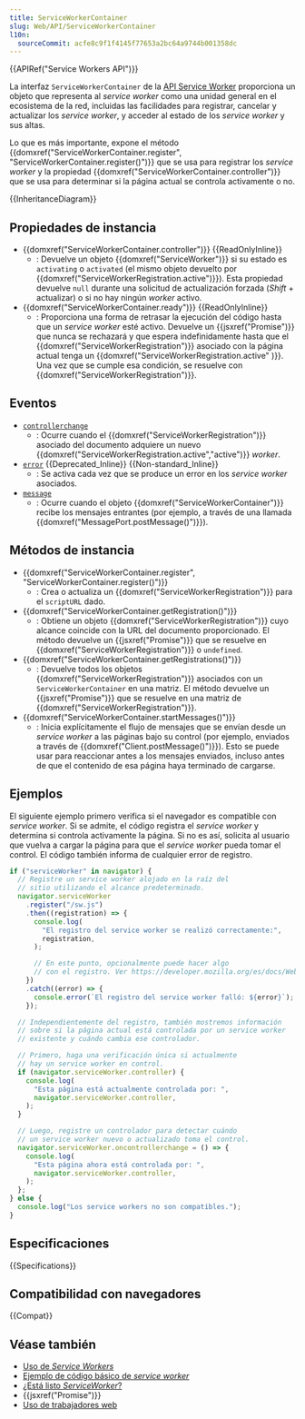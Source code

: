 ```yaml
---
title: ServiceWorkerContainer
slug: Web/API/ServiceWorkerContainer
l10n:
  sourceCommit: acfe8c9f1f4145f77653a2bc64a9744b001358dc
---
```


{{APIRef("Service Workers API")}}

La interfaz `ServiceWorkerContainer` de la [API Service Worker](/es/docs/Web/API/Service_Worker_API) proporciona un objeto que representa al _service worker_ como una unidad general en el ecosistema de la red, incluidas las facilidades para registrar, cancelar y actualizar los _service worker_, y acceder al estado de los _service worker_ y sus altas.

Lo que es más importante, expone el método {{domxref("ServiceWorkerContainer.register", "ServiceWorkerContainer.register()")}} que se usa para registrar los _service worker_ y la propiedad {{domxref("ServiceWorkerContainer.controller")}} que se usa para determinar si la página actual se controla activamente o no.

{{InheritanceDiagram}}

## Propiedades de instancia

- {{domxref("ServiceWorkerContainer.controller")}} {{ReadOnlyInline}}
  - : Devuelve un objeto {{domxref("ServiceWorker")}} si su estado es `activating` o `activated` (el mismo objeto devuelto por {{domxref("ServiceWorkerRegistration.active")}}). Esta propiedad devuelve `null` durante una solicitud de actualización forzada (_Shift_ + actualizar) o si no hay ningún _worker_ activo.
- {{domxref("ServiceWorkerContainer.ready")}} {{ReadOnlyInline}}
  - : Proporciona una forma de retrasar la ejecución del código hasta que un _service worker_ esté activo. Devuelve un {{jsxref("Promise")}} que nunca se rechazará y que espera indefinidamente hasta que el {{domxref("ServiceWorkerRegistration")}} asociado con la página actual tenga un {{domxref("ServiceWorkerRegistration.active" )}}. Una vez que se cumple esa condición, se resuelve con {{domxref("ServiceWorkerRegistration")}}.

## Eventos

- [`controllerchange`](/es/docs/Web/API/ServiceWorkerContainer/controllerchange_event)
  - : Ocurre cuando el {{domxref("ServiceWorkerRegistration")}} asociado del documento adquiere un nuevo {{domxref("ServiceWorkerRegistration.active","active")}} _worker_.
- [`error`](/es/docs/Web/API/ServiceWorkerContainer/error_event) {{Deprecated_Inline}} {{Non-standard_Inline}}
  - : Se activa cada vez que se produce un error en los _service worker_ asociados.
- [`message`](/es/docs/Web/API/ServiceWorkerContainer/message_event)
  - : Ocurre cuando el objeto {{domxref("ServiceWorkerContainer")}} recibe los mensajes entrantes (por ejemplo, a través de una llamada {{domxref("MessagePort.postMessage()")}}).

## Métodos de instancia

- {{domxref("ServiceWorkerContainer.register", "ServiceWorkerContainer.register()")}}
  - : Crea o actualiza un {{domxref("ServiceWorkerRegistration")}} para el `scriptURL` dado.
- {{domxref("ServiceWorkerContainer.getRegistration()")}}
  - : Obtiene un objeto {{domxref("ServiceWorkerRegistration")}} cuyo alcance coincide con la URL del documento proporcionado. El método devuelve un {{jsxref("Promise")}} que se resuelve en {{domxref("ServiceWorkerRegistration")}} o `undefined`.
- {{domxref("ServiceWorkerContainer.getRegistrations()")}}
  - : Devuelve todos los objetos {{domxref("ServiceWorkerRegistration")}} asociados con un `ServiceWorkerContainer` en una matriz. El método devuelve un {{jsxref("Promise")}} que se resuelve en una matriz de {{domxref("ServiceWorkerRegistration")}}.
- {{domxref("ServiceWorkerContainer.startMessages()")}}
  - : Inicia explícitamente el flujo de mensajes que se envían desde un _service worker_ a las páginas bajo su control (por ejemplo, enviados a través de {{domxref("Client.postMessage()")}}). Esto se puede usar para reaccionar antes a los mensajes enviados, incluso antes de que el contenido de esa página haya terminado de cargarse.

## Ejemplos

El siguiente ejemplo primero verifica si el navegador es compatible con _service worker_. Si se admite, el código registra el _service worker_ y determina si controla activamente la página. Si no es así, solicita al usuario que vuelva a cargar la página para que el _service worker_ pueda tomar el control. El código también informa de cualquier error de registro.

```js
if ("serviceWorker" in navigator) {
  // Registre un service worker alojado en la raíz del
  // sitio utilizando el alcance predeterminado.
  navigator.serviceWorker
    .register("/sw.js")
    .then((registration) => {
      console.log(
        "El registro del service worker se realizó correctamente:",
        registration,
      );

      // En este punto, opcionalmente puede hacer algo
      // con el registro. Ver https://developer.mozilla.org/es/docs/Web/API/ServiceWorkerRegistration
    })
    .catch((error) => {
      console.error(`El registro del service worker falló: ${error}`);
    });

  // Independientemente del registro, también mostremos información
  // sobre si la página actual está controlada por un service worker
  // existente y cuándo cambia ese controlador.

  // Primero, haga una verificación única si actualmente
  // hay un service worker en control.
  if (navigator.serviceWorker.controller) {
    console.log(
      "Esta página está actualmente controlada por: ",
      navigator.serviceWorker.controller,
    );
  }

  // Luego, registre un controlador para detectar cuándo
  // un service worker nuevo o actualizado toma el control.
  navigator.serviceWorker.oncontrollerchange = () => {
    console.log(
      "Esta página ahora está controlada por: ",
      navigator.serviceWorker.controller,
    );
  };
} else {
  console.log("Los service workers no son compatibles.");
}
```

## Especificaciones

{{Specifications}}

## Compatibilidad con navegadores

{{Compat}}

## Véase también

- [Uso de _Service Workers_](/es/docs/Web/API/Service_Worker_API/Using_Service_Workers)
- [Ejemplo de código básico de _service worker_](https://github.com/mdn/dom-examples/tree/main/service-worker/simple-service-worker)
- [¿Está listo _ServiceWorker_?](https://jakearchibald.github.io/isserviceworkerready/)
- {{jsxref("Promise")}}
- [Uso de trabajadores web](/es/docs/Web/API/Web_Workers_API/Using_web_workers)
